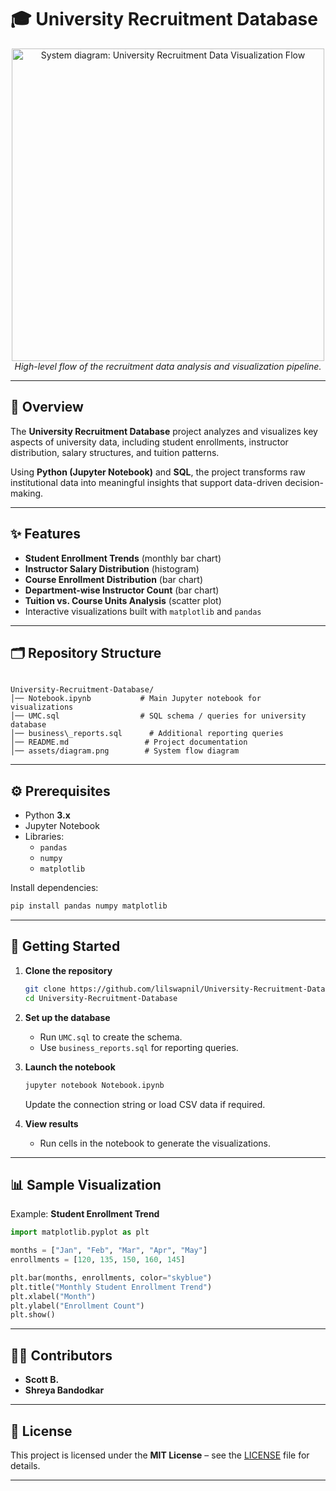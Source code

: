 
# 🎓 University Recruitment Database

<p align="center">
  <img src="assets/diagram.png" alt="System diagram: University Recruitment Data Visualization Flow" width="500">
  <br/>
  <em>High-level flow of the recruitment data analysis and visualization pipeline.</em>
</p>

---

## 📖 Overview
The **University Recruitment Database** project analyzes and visualizes key aspects of university data, including student enrollments, instructor distribution, salary structures, and tuition patterns.  

Using **Python (Jupyter Notebook)** and **SQL**, the project transforms raw institutional data into meaningful insights that support data-driven decision-making.

---

## ✨ Features
- **Student Enrollment Trends** (monthly bar chart)  
- **Instructor Salary Distribution** (histogram)  
- **Course Enrollment Distribution** (bar chart)  
- **Department-wise Instructor Count** (bar chart)  
- **Tuition vs. Course Units Analysis** (scatter plot)  
- Interactive visualizations built with `matplotlib` and `pandas`  

---

## 🗂️ Repository Structure
```

University-Recruitment-Database/
│── Notebook.ipynb           # Main Jupyter notebook for visualizations
│── UMC.sql                  # SQL schema / queries for university database
│── business\_reports.sql      # Additional reporting queries
│── README.md                 # Project documentation
│── assets/diagram.png        # System flow diagram

````

---

## ⚙️ Prerequisites
- Python **3.x**
- Jupyter Notebook
- Libraries:
  - `pandas`
  - `numpy`
  - `matplotlib`

Install dependencies:
```bash
pip install pandas numpy matplotlib
````

---

## 🚀 Getting Started

1. **Clone the repository**

   ```bash
   git clone https://github.com/lilswapnil/University-Recruitment-Database.git
   cd University-Recruitment-Database
   ```

2. **Set up the database**

   * Run `UMC.sql` to create the schema.
   * Use `business_reports.sql` for reporting queries.

3. **Launch the notebook**

   ```bash
   jupyter notebook Notebook.ipynb
   ```

   Update the connection string or load CSV data if required.

4. **View results**

   * Run cells in the notebook to generate the visualizations.

---

## 📊 Sample Visualization

Example: **Student Enrollment Trend**

```python
import matplotlib.pyplot as plt

months = ["Jan", "Feb", "Mar", "Apr", "May"]
enrollments = [120, 135, 150, 160, 145]

plt.bar(months, enrollments, color="skyblue")
plt.title("Monthly Student Enrollment Trend")
plt.xlabel("Month")
plt.ylabel("Enrollment Count")
plt.show()
```

---

## 👨‍💻 Contributors

* **Scott B.**
* **Shreya Bandodkar**

---

## 📜 License

This project is licensed under the **MIT License** – see the [LICENSE](LICENSE) file for details.

---
